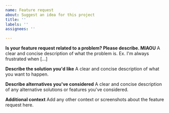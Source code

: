 ```yaml
---
name: Feature request
about: Suggest an idea for this project
title: ''
labels: ''
assignees: ''

---
```


**Is your feature request related to a problem? Please describe. MIAOU**
A clear and concise description of what the problem is. Ex. I'm always frustrated when [...]

**Describe the solution you'd like**
A clear and concise description of what you want to happen.

**Describe alternatives you've considered**
A clear and concise description of any alternative solutions or features you've considered.

**Additional context**
Add any other context or screenshots about the feature request here.
